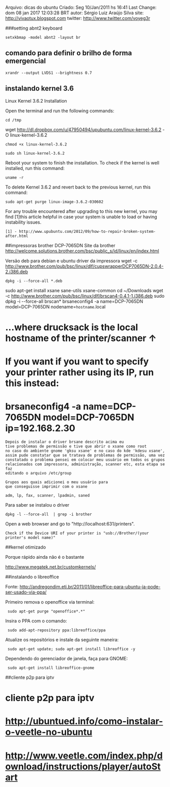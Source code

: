 Arquivo: dicas do ubuntu
Criado: Seg 10/Jan/2011 hs 16:41
Last Change: dom 08 jan 2017 12:03:28 BRT
autor: Sérgio Luiz Araújo Silva
site: http://vivaotux.blogspot.com
twitter: http://www.twitter.com/voyeg3r

###setting abnt2 keyboard

    setxkbmap -model abnt2 -layout br

## comando para definir o brilho de forma emergencial 

	xrandr --output LVDS1 --brightness 0.7

## instalando kernel 3.6 

Linux Kernel 3.6.2 Installation

Open the terminal and run the following commands:

	cd /tmp

wget http://dl.dropbox.com/u/47950494/upubuntu.com/linux-kernel-3.6.2 -O linux-kernel-3.6.2

	chmod +x linux-kernel-3.6.2

	sudo sh linux-kernel-3.6.2

Reboot your system to finish the installation. To check if the kernel
is well installed, run this command:

	uname -r

To delete Kernel 3.6.2 and revert back to the previous kernel, run this command:


	sudo apt-get purge linux-image-3.6.2-030602


For any trouble encountered after upgrading to this new kernel, you
may find [1]this article helpful in case your system is unable to load
or having instability issues.

	[1] - http://www.upubuntu.com/2012/09/how-to-repair-broken-system-after.html

##impressoras brother DCP-7065DN
Site da brother http://welcome.solutions.brother.com/bsc/public_s/id/linux/en/index.html

Versão deb para debian e ubuntu
driver da impressora
	wget -c http://www.brother.com/pub/bsc/linux/dlf/cupswrapperDCP7065DN-2.0.4-2.i386.deb

    dpkg -i --force-all *.deb

sudo apt-get install xsane sane-utils xsane-common
cd ~/Downloads
wget -c http://www.brother.com/pub/bsc/linux/dlf/brscan4-0.4.1-1.i386.deb
sudo dpkg -i --force-all brscan*
brsaneconfig4 -a name=DCP-7065DN model=DCP-7065DN nodename=`hostname`.local
# ...where drucksack is the local hostname of the printer/scanner ↑
# If you want if you want to specify your printer rather using its IP, run this instead:
# brsaneconfig4 -a name=DCP-7065DN model=DCP-7065DN ip=192.168.2.30

	Depois de instalar o driver brsane descrito acima eu
	tive problemas de permissão e tive que abrir o xsane como root
    no caso do ambiente gnome 'gksu xsane' e no caso do kde 'kdesu xsane',
    assim pude constatar que se tratava de problemas de permissão, uma vez
    constatado o problema pensei em colocar meu usuário em todos os grupos
    relacionados com impressora, administração, scanner etc, esta etapa se faz
    editando o arquivo /etc/group

	Grupos aos quais adicionei o meu usuário para
	que conseguisse imprimir com o xsane

	adm, lp, fax, scanner, lpadmin, saned


 Para saber se instalou o driver

	dpkg -l --force-all  | grep -i brother


Open a web browser and go to "http://localhost:631/printers".

    Check if the Device URI of your printer is "usb://Brother/(your printer's model name)"

##kernel otimizado

Porque rápido ainda não é o bastante

http://www.megatek.net.br/customkernels/

##instalando o libreoffice

Fonte: http://andregondim.eti.br/2011/01/libreoffice-para-ubuntu-ja-pode-ser-usado-via-ppa/

Primeiro remova o openoffice via terminal:

     sudo apt-get purge "openoffice*.*"

Insira o PPA com o comando:

     sudo add-apt-repository ppa:libreoffice/ppa

Atualize os repositórios e instale da seguinte maneira:

     sudo apt-get update; sudo apt-get install libreoffice -y

Dependendo do gerenciador de janela, faça para GNOME:

     sudo apt-get install libreoffice-gnome

##cliente p2p para iptv

# cliente p2p para iptv
# http://ubuntued.info/como-instalar-o-veetle-no-ubuntu
# http://www.veetle.com/index.php/download/instructions/player/autoStart
